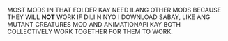 MOST MODS IN THAT FOLDER KAY NEED ILANG OTHER MODS BECAUSE THEY WILL **NOT** WORK IF DILI NINYO I DOWNLOAD SABAY, LIKE ANG MUTANT CREATURES MOD AND ANIMATIONAPI KAY BOTH COLLECTIVELY WORK TOGETHER FOR THEM TO WORK.
